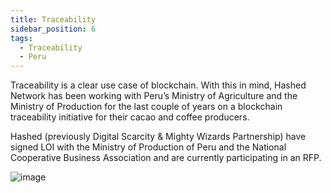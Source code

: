 ```yaml
---
title: Traceability
sidebar_position: 6
tags:
  - Traceability
  - Peru
---
```


<head>
  <title>Traceability in Agriculture</title>
  <meta charSet="utf-8" />
  <meta property="og:image" content="https://docs.hashed.network/img/monolith.png" />
  <meta property="og:description" content="Triple entry accounting protocol generates journal files from Native Bitcoin Vaults and enables vault administrators to run balance sheets and income statements" />
  <meta property="og:title" content="Hashed Network Triple Entry Accounting" />
  <meta property="og:url" content="https://docs.hashed.network/docs/accounting" />
</head>

Traceability is a clear use case of blockchain. With this in mind, Hashed Network has been working with Peru’s Ministry of Agriculture and the Ministry of Production for the last couple of years on a blockchain traceability initiative for their cacao and coffee producers. 

Hashed (previously Digital Scarcity & Mighty Wizards Partnership) have signed LOI with the Ministry of Production of Peru and the National Cooperative Business Association and are currently participating in an RFP.

![image](https://user-images.githubusercontent.com/7217054/204923232-0eb1c975-9011-4657-ae4a-d58116693476.png)
